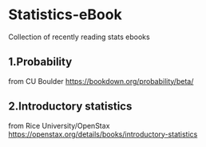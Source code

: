 # Statistics-eBook
Collection of recently reading stats ebooks 
## 1.Probability 
   from CU Boulder
   https://bookdown.org/probability/beta/
## 2.Introductory statistics
   from Rice University/OpenStax
   https://openstax.org/details/books/introductory-statistics
